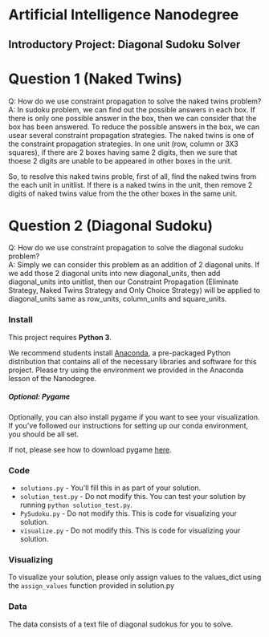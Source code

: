 # Artificial Intelligence Nanodegree
## Introductory Project: Diagonal Sudoku Solver

# Question 1 (Naked Twins)
Q: How do we use constraint propagation to solve the naked twins problem?  
A: In sudoku problem, we can find out the possible answers in each box. If there is only one possible answer in the box, then we can consider that the box has been answered. To reduce the possible answers in the box, we can usear several constraint propagation strategies. The naked twins is one of the constraint propagation strategies. In one unit (row, column or 3X3 squares), if there are 2 boxes having same 2 digits, then we sure that thoese 2 digits are unable to be appeared in other boxes in the unit.

So, to resolve this naked twins proble, first of all, find the naked twins from the each unit in unitlist. If there is a naked twins in the unit, then remove 2 digits of naked twins value from the the other boxes in the same unit.

# Question 2 (Diagonal Sudoku)
Q: How do we use constraint propagation to solve the diagonal sudoku problem?  
A: Simply we can consider this problem as an addition of 2 diagonal units. If we add those 2 diagonal units into new diagonal_units, then add diagonal_units into unitlist, then our Constraint Propagation (Eliminate Strategy, Naked Twins Strategy and Only Choice Strategy) will be applied to diagonal_units same as row_units, column_units and square_units.

### Install

This project requires **Python 3**.

We recommend students install [Anaconda](https://www.continuum.io/downloads), a pre-packaged Python distribution that contains all of the necessary libraries and software for this project. 
Please try using the environment we provided in the Anaconda lesson of the Nanodegree.

##### Optional: Pygame

Optionally, you can also install pygame if you want to see your visualization. If you've followed our instructions for setting up our conda environment, you should be all set.

If not, please see how to download pygame [here](http://www.pygame.org/download.shtml).

### Code

* `solutions.py` - You'll fill this in as part of your solution.
* `solution_test.py` - Do not modify this. You can test your solution by running `python solution_test.py`.
* `PySudoku.py` - Do not modify this. This is code for visualizing your solution.
* `visualize.py` - Do not modify this. This is code for visualizing your solution.

### Visualizing

To visualize your solution, please only assign values to the values_dict using the ```assign_values``` function provided in solution.py

### Data

The data consists of a text file of diagonal sudokus for you to solve.